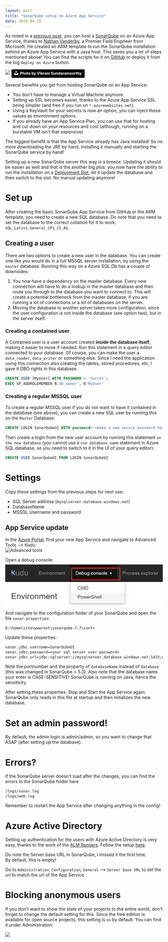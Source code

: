 ```yaml
---
layout: post
title: "SonarQube setup on Azure App Service"
date: 2019-04-29
---
```


As noted in a [previous post](https://devopsjournal.io/blog/2018/10/20/SonarQube-setup), you can host a [SonarQube](https://www.sonarqube.org/) on an Azure App Service, thanks to <!-- markdown-link-check-disable --> [Nathan Vanderby](https://www.linkedin.com/in/nathan-vanderby-92a19814/), a Premier Field Engineer from Microsoft. <!-- markdown-link-check-enable -->He created an ARM template to run the SonarQube installation behind an Azure App Service with a Java host. This saves you a lot of steps mentioned above! You can find the scripts for it on [GitHub](https://github.com/vanderby/SonarQube-AzureAppService) or deploy it from the big `deploy on Azure` button. 

![](/images/20190429/vikram-sundaramoorthy-1351879-unsplash.jpg)
<a style="background-color:black;color:white;text-decoration:none;padding:4px 6px;font-family:-apple-system, BlinkMacSystemFont, &quot;San Francisco&quot;, &quot;Helvetica Neue&quot;, Helvetica, Ubuntu, Roboto, Noto, &quot;Segoe UI&quot;, Arial, sans-serif;font-size:12px;font-weight:bold;line-height:1.2;display:inline-block;border-radius:3px" href="https://unsplash.com/@vikram46?utm_medium=referral&amp;utm_campaign=photographer-credit&amp;utm_content=creditBadge" target="_blank" rel="noopener noreferrer" title="Download free do whatever you want high-resolution photos from vikram sundaramoorthy"><span style="display:inline-block;padding:2px 3px"><svg xmlns="http://www.w3.org/2000/svg" style="height:12px;width:auto;position:relative;vertical-align:middle;top:-2px;fill:white" viewBox="0 0 32 32"><title>unsplash-logo</title><path d="M10 9V0h12v9H10zm12 5h10v18H0V14h10v9h12v-9z"></path></svg></span><span style="display:inline-block;padding:2px 3px">Photo by Vikram Sundaramoorthy</span></a>

Several benefits you get from hosting SonarQube on an App Service:
* You don't have to manage a Virtual Machine anymore.
* Setting up SSL becomes easier, thanks to the Azure App Service SSL being simpler (and free if you run on `*.azurewebsites.net`).
* Using a KeyVault for your secrets is now an option, you can inject those values as environment options.
* If you already have an App Service Plan, you can use that for hosting and cut down on your resources and cost (although, running on a burstable VM isn't that expensive)

The biggest benefit is that the App Service already has Java installed! So no more downloading the JRE by hand, installing it manually and starting the SonarQube service by hand! 

Setting up a new SonarQube server this way is a breeze. Updating it should be easier as well and that is the another big plus: you now have the ability to run the installation on a [Deployment Slot](https://docs.microsoft.com/en-us/azure/app-service/deploy-staging-slots?WT.mc_id=AZ-MVP-5003719), let it update the database and then switch to the slot. No manual updating anymore! 

# Set up
After creating the basic SonarQube App Service from GitHub or the ARM template, you need to create a new SQL database. Do note that you need to set the database to the correct collation for it to work: `SQL_Latin1_General_CP1_CS_AS`. 

## Creating a user
There are two options to create a new user in the database. You can create one like you would do in a full MSSQL server installation, by using the `master` database. Running this way on a Azure SQL Db has a couple of downsides: 

1. You now have a dependency on the master database. Every new connection will have to do a lookup in the master database and then route you through to the database you want to connect to. This will create a potential bottleneck from the master database, if you are running a lot of connections or a lot of databases on the server.
1. Moving the database to another server takes more configuration, since the user configuration is not inside the database (see option two), but in the server itself.

### Creating a contained user
A Contained user is a user account created **inside the database itself**, making it easier to move if needed.
Run this statement in a query editor connected to your database. Of course, you can make the user a `data_reader`, `data_writer` or something else.
Since I need the application using this connection also creating the tables, stored procedures, etc, I gave it DBO rights in this database.
``` SQL
CREATE USER [MyUser] WITH PASSWORD = 'Secret';
EXEC SP_ADDROLEMEMBER N'db_owner', N'MyUser'
```

### Creating a regular MSSQL user
To create a regular MSSQL user if you do not want to have it contained in the database (see above), you can create a new SQL user by running this on the `Master` Database:
``` SQL 
CREATE LOGIN SonarQubeUI WITH password='<make a new secure password here>';
```
Then create a login from the new user account by running this statement `on the new database` (you cannot use a `use database_name` statement in Azure SQL database, so you need to switch to it in the UI of your query editor):
``` SQL
CREATE USER SonarQubeUI FROM LOGIN SonarQubeUI 
```

# Settings
Copy these settings from the previous steps for next use:
* SQL Server address (`mysqlserver.database.windows.net`)
* DatabaseName
* MSSQL Username and password

## App Service update
In the [Azure Portal](https://portal.azure.com), find your new App Service and navigate to Advanced Tools --> Kudu   
![Advanced tools](/images/20190429/2019-04-29-01_AdvancedTools.png)  

Open a debug console:  
![Debug console](/images/20190429/2019-04-29-02-KuduServices.png)  

And navigate to the configuration folder of your SonarQube and open the file `sonar.properties`:
``` dos
D:\home\site\wwwroot\sonarqube-7.7\conf>
```

Update these properties:
``` dos
sonar.jdbc.username=SonarQubeUI
sonar.jdbc.password=<your sql server user password>
sonar.jdbc.url=jdbc:sqlserver://mysqlserver.database.windows.net:1433;databaseName=SonarQubeDb
```
Note the portnumber and the property of `databaseName` instead of `database` (this was changed in SonarQube > 5.3). 
Also note that the database name your enter is CASE-SENSITIVE! SonarQube is running on Java, hence the sensitivity.

After setting these properties. Stop and Start the App Service again: SonarQube only reads in this file at startup and then initializes the new database.

# Set an admin password!
By default, the admin login is admin/admin, so you want to change that ASAP (after setting up the database). 

# Errors?
If the SonarQube server doesn't load after the changes, you can find the errors in the SonarQube folder here 
```
/logs/sonar.log
/logs/web.log
```
Remember to restart the App Service after changing anything in the config!

# Azure Active Directory

Setting up authentication for the users with Azure Active Directory is very easy, thanks to the work of the [ALM Rangers](https://wikipedia.org/wiki/Link_rot). Follow the setup [here](https://github.com/hkamel/sonar-auth-aad/wiki/Setup).  

Do note the Server base URL in SonarQube, I missed it the first time.  
By default, this is empty! 

Go to `Administration`, `Configuration`, `General` --> `Server base URL` to set the url to match the url of the App Service.

# Blocking anonymous users
If you don't want to show the state of your projects to the entire world, don't forget to change the default setting for this. Since the free edition is available for open source projects, this setting is `on` by default.
You can find it under Administration:  

![](/images/20190429/2019-05-04SecureSonarQubeServer.png)